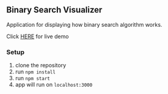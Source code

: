 ## Binary Search Visualizer 

Application for displaying how binary search algorithm works.

Click [HERE](https://krzysztofkar.github.io/binary-search-visualizer/) for live demo 

### Setup 
1. clone the repository 
2. run `npm install` 
3. run `npm start` 
4. app will run on `localhost:3000` 
